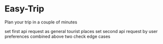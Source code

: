# Easy-Trip
Plan your trip in a couple of minutes 


set first api request as general tourist places 
set second api request by user preferences 
combined above two 
check edge cases 